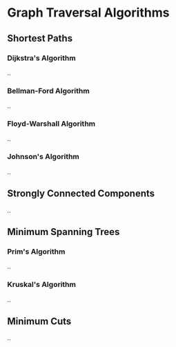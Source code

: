 # Graph Traversal Algorithms

## Shortest Paths

### Dijkstra's Algorithm

..

### Bellman-Ford Algorithm

..

### Floyd-Warshall Algorithm

..

### Johnson's Algorithm

..


## Strongly Connected Components

..


## Minimum Spanning Trees

### Prim's Algorithm

..

### Kruskal's Algorithm

..

## Minimum Cuts

..
